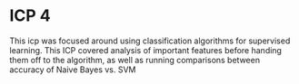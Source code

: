# ICP 4
This icp was focused around using classification algorithms for supervised learning. This ICP covered analysis of
important features before handing them off to the algorithm, as well as running comparisons between accuracy of
Naive Bayes vs. SVM